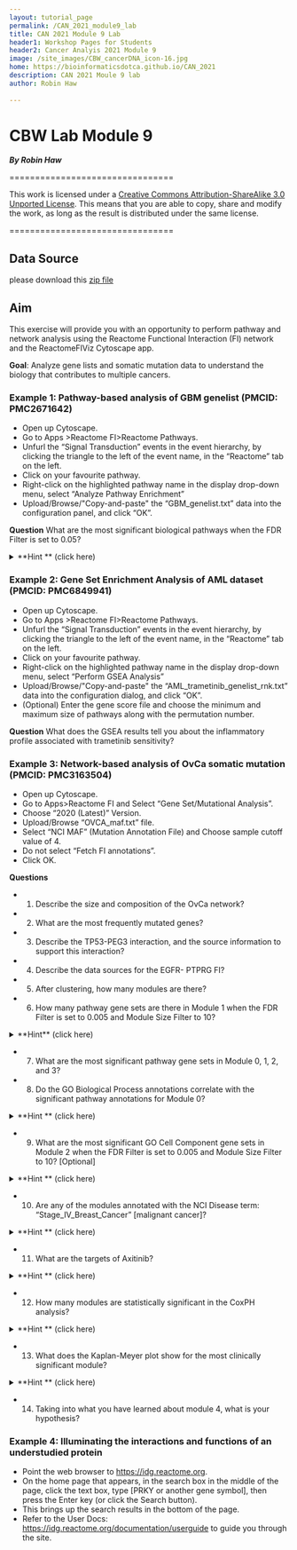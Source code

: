 ```yaml
---
layout: tutorial_page
permalink: /CAN_2021_module9_lab
title: CAN 2021 Module 9 Lab
header1: Workshop Pages for Students
header2: Cancer Analyis 2021 Module 9
image: /site_images/CBW_cancerDNA_icon-16.jpg
home: https://bioinformaticsdotca.github.io/CAN_2021
description: CAN 2021 Moule 9 lab
author: Robin Haw
 
---
```


# CBW Lab Module 9 
***By Robin Haw***  

================================

This work is licensed under a [Creative Commons Attribution-ShareAlike 3.0 Unported License](http://creativecommons.org/licenses/by-sa/3.0/deed.en_US). This means that you are able to copy, share and modify the work, as long as the result is distributed under the same license.

================================


## Data Source
please download this [zip file](https://drive.google.com/file/d/14gT-Qgwcvp8TL1hPxUePg1eQIIyFQFJr/view?usp=sharing)


## Aim
This exercise will provide you with an opportunity to perform pathway and network analysis using the Reactome Functional Interaction (FI) network and the ReactomeFIViz Cytoscape app. 

**Goal**: Analyze gene lists and somatic mutation data to understand the biology that contributes to multiple cancers.

### Example 1: Pathway-based analysis of GBM genelist (PMCID: PMC2671642)
* Open up Cytoscape. 
* Go to Apps >Reactome FI>Reactome Pathways.
* Unfurl the “Signal Transduction” events in the event hierarchy, by clicking the triangle to the left of the event name, in the “Reactome” tab on the left. 
* Click on your favourite pathway. 
* Right-click on the highlighted pathway name in the display drop-down menu, select “Analyze Pathway Enrichment” 
* Upload/Browse/"Copy-and-paste" the “GBM_genelist.txt” data into the configuration panel, and click “OK”. 

**Question**
What are the most significant biological pathways when the FDR Filter is set to 0.05?
<details>
  <summary>
**Hint ** (click here)
  </summary>
  
* Right-click on a pathway in the Table Panel, and click “View in Diagram”. Purple-coloured nodes reflect hits in the dataset. Right-click on highlighted nodes to invoke additional features
* "Open Reactome Reacfoam" from the pathway tree. You may also download the Reacfoam view by clicking the download button at the top-right corner. For windows 10 users, to open the Reacfoam view, you need to allow "public" access to Cytoscape by checking "public" in the settings for "Allow an app through Windows Firewall" in the "System and Security" control settings

</details> 
</details> 

### Example 2: Gene Set Enrichment Analysis of AML dataset (PMCID: PMC6849941)

* Open up Cytoscape. 
* Go to Apps >Reactome FI>Reactome Pathways.
* Unfurl the “Signal Transduction” events in the event hierarchy, by clicking the triangle to the left of the event name, in the “Reactome” tab on the left. 
* Click on your favourite pathway. 
* Right-click on the highlighted pathway name in the display drop-down menu, select “Perform GSEA Analysis” 
* Upload/Browse/"Copy-and-paste" the “AML_trametinib_genelist_rnk.txt” data into the configuration dialog, and click “OK”. 
* (Optional) Enter the gene score file and choose the minimum and maximum size of pathways along with the permutation number.

**Question**
What does the GSEA results tell you about the inflammatory profile associated with trametinib sensitivity?

### Example 3: Network-based analysis of OvCa somatic mutation (PMCID: PMC3163504)
* Open up Cytoscape. 
* Go to Apps>Reactome FI and Select “Gene Set/Mutational Analysis”.  
* Choose “2020 (Latest)” Version. 
* Upload/Browse “OVCA_maf.txt” file. 
* Select “NCI MAF” (Mutation Annotation File) and Choose sample cutoff value of 4. 
* Do not select “Fetch FI annotations”. 
* Click OK.

**Questions**
* 1. Describe the size and composition of the OvCa network?
* 2. What are the most frequently mutated genes?
* 3. Describe the TP53-PEG3 interaction, and the source information to support this interaction?
* 4. Describe the data sources for the EGFR- PTPRG FI?
* 5. After clustering, how many modules are there? 
* 6. How many pathway gene sets are there in Module 1 when the FDR Filter is set to 0.005 and Module Size Filter to 10?
<details>
  <summary>
**Hint** (click here)
  </summary>
 Analyze Module Functions>Pathway Enrichment. Select appropriate filters at each step.
</details> 

* 7. What are the most significant pathway gene sets in Module 0, 1, 2, and 3? 
* 8. Do the GO Biological Process annotations correlate with the significant pathway annotations for Module 0? 
<details>
  <summary>
**Hint ** (click here)
  </summary>
Analyze Module Functions>GO Biological Process. Select appropriate filters at each step.
</details> 

 * 9. What are the most significant GO Cell Component gene sets in Module 2 when the FDR Filter is set to 0.005 and Module Size Filter to 10? [Optional]
 <details>
  <summary>
**Hint ** (click here)
  </summary>
Analyze Module Functions>GO Cell Component. Select appropriate filters at each step.
</details> 

* 10. Are any of the modules annotated with the NCI Disease term: “Stage_IV_Breast_Cancer” [malignant cancer]?
 <details>
  <summary>
**Hint ** (click here)
  </summary>
Load Cancer Gene Index>Neoplasm>Neoplasm_by_Site>Breast Neoplasm>
</details> 

* 11. What are the targets of Axitinib?
 <details>
  <summary>
**Hint ** (click here)
  </summary>
Overlay Cancer Drugs>Fetch Cancer Drugs. Maybe apply filters? 
</details> 

* 12. How many modules are statistically significant in the CoxPH analysis? 
 <details>
  <summary>
**Hint ** (click here)
  </summary>
Analyze Module Functions>Survival Analysis>Upload/Browse “OVCA_clinical.txt”. Click OK.
</details> 

* 13. What does the Kaplan-Meyer plot show for the most clinically significant module?
 <details>
  <summary>
**Hint ** (click here)
  </summary>
	
* Click the most statistically significant module link [blue line] from the CoxPH results panel. Click OK. Click #_plot.pdf to display Kaplan-Meyer plot. Repeat this for the other significant module links. KM plot: samples having genes mutated in a module (green line), and samples having no genes mutated in the module (red line).
* There is a bug with the Windows version to view the .pdf file. You may want to search for the CytoscapeConfiguration folder.
* On Mac, go to: "/Users/[name]/CytoscapeConfiguration/3/karaf_data/tmp/#########_plot.pdf"

</details> 

* 14. Taking into what you have learned about module 4, what is your hypothesis?

### Example 4: Illuminating the interactions and functions of an understudied protein
* Point the web browser to https://idg.reactome.org. 
* On the home page that appears, in the search box in the middle of the page, click the text box, type [PRKY or another gene symbol], then press the Enter key (or click the Search button). 
* This brings up the search results in the bottom of the page.
* Refer to the User Docs: https://idg.reactome.org/documentation/userguide to guide you through the site.



